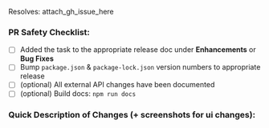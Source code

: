 Resolves: attach_gh_issue_here

### PR Safety Checklist:

 - [ ] Added the task to the appropriate release doc under **Enhancements** or **Bug Fixes**
 - [ ] Bump `package.json` & `package-lock.json` version numbers to appropriate release
 - [ ] (optional) All external API changes have been documented
 - [ ] (optional) Build docs: `npm run docs`

### Quick Description of Changes (+ screenshots for ui changes):
